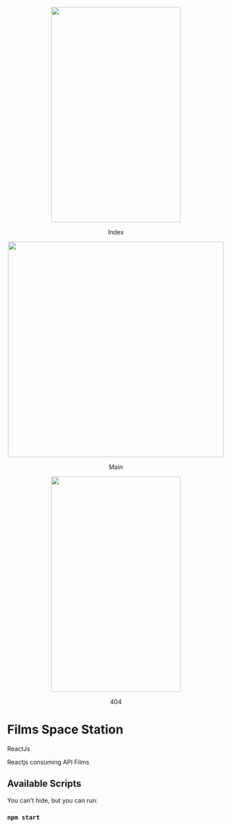 <p align="center"><img width="300" height="500" src="https://res.cloudinary.com/dvm6sgg1h/image/upload/v1584232371/FilmSpaceStation/la1bqo7krrmosmwqnx78.gif"></p>
<p align="center">Index</p>

<p align="center"><img width="500" height ="500" src="https://res.cloudinary.com/dvm6sgg1h/image/upload/v1584268913/FilmSpaceStation/tbze1uxdm46ch8e8pq1r.jpg"></p>
<p align="center">Main</p>

<p align="center"><img width="300" height ="500" src="https://res.cloudinary.com/dvm6sgg1h/image/upload/v1584232571/FilmSpaceStation/sthlteoyh9tqb15bjgcx.gif"></p>
<p align="center">404</p>



# Films Space Station
ReactJs

Reactjs consuming API Films

## Available Scripts

You can't hide, but you can run:

### `npm start`
